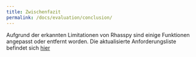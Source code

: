 ```yaml
---
title: Zwischenfazit
permalink: /docs/evaluation/conclusion/
---
```


Aufgrund der erkannten Limitationen von Rhasspy sind einige Funktionen angepasst oder entfernt worden. Die aktualisierte Anforderungsliste befindet sich [hier](../iterierteAnforderungen)